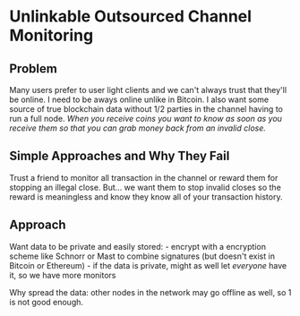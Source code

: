 Unlinkable Outsourced Channel Monitoring
========================================

Problem
-------

Many users prefer to user light clients and we can't always trust that they'll be online.
I need to be aways online unlike in Bitcoin.
I also want some source of true blockchain data without 1/2 parties in the channel having to run a full node.
*When you receive coins you want to know as soon as you receive them so that you can grab money back from an invalid close.*

Simple Approaches and Why They Fail
-----------------------------------
Trust a friend to monitor all transaction in the channel or reward them for stopping an illegal close.
But... we want them to stop invalid closes so the reward is meaningless and know they know all of your transaction history.


Approach
--------
Want data to be private and easily stored: 
    - encrypt with a encryption scheme like Schnorr or Mast to combine signatures (but doesn't exist in Bitcoin or Ethereum)
    - if the data is private, might as well let _everyone_ have it, so we have more monitors

Why spread the data: other nodes in the network may go offline as well, so 1 is not good enough.




